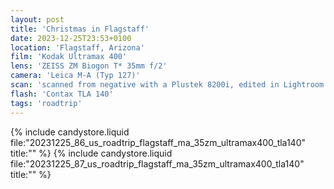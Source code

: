 ```yaml
---
layout: post
title: 'Christmas in Flagstaff'
date: 2023-12-25T23:53+0100
location: 'Flagstaff, Arizona'
film: 'Kodak Ultramax 400'
lens: 'ZEISS ZM Biogon T* 35mm f/2'
camera: 'Leica M-A (Typ 127)'
scan: 'scanned from negative with a Plustek 8200i, edited in Lightroom'
flash: 'Contax TLA 140'
tags: 'roadtrip'
---
```


{% include candystore.liquid file:"20231225_86_us_roadtrip_flagstaff_ma_35zm_ultramax400_tla140" title:"" %}
{% include candystore.liquid file:"20231225_87_us_roadtrip_flagstaff_ma_35zm_ultramax400_tla140" title:"" %}